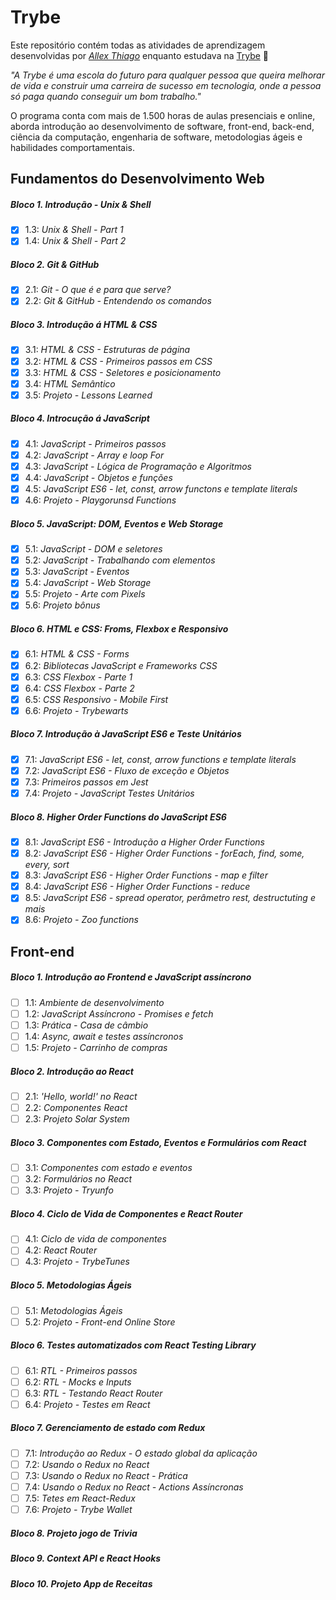 # Trybe

Este repositório contém todas as atividades de aprendizagem desenvolvidas por _[Allex Thiago](www.linkedin.com/in/allex-thiagosantosrosa)_ enquanto estudava na [Trybe](https://www.betrybe.com/) :rocket:

_"A Trybe é uma escola do futuro para qualquer pessoa que queira melhorar de vida e construir uma carreira de sucesso em tecnologia, onde a pessoa só paga quando conseguir um bom trabalho."_

O programa conta com mais de 1.500 horas de aulas presenciais e online, aborda introdução ao desenvolvimento de software, front-end, back-end, ciência da computação, engenharia de software, metodologias ágeis e habilidades comportamentais.

## Fundamentos do Desenvolvimento Web

##### Bloco 1. Introdução - Unix & Shell

- [x] 1.3: _Unix & Shell - Part 1_
- [x] 1.4: _Unix & Shell - Part 2_

##### Bloco 2. Git & GitHub

- [x] 2.1: _Git - O que é e para que serve?_
- [x] 2.2: _Git & GitHub - Entendendo os comandos_

##### Bloco 3. Introdução á HTML & CSS

- [x] 3.1: _HTML & CSS - Estruturas de página_
- [x] 3.2: _HTML & CSS - Primeiros passos em CSS_
- [x] 3.3: _HTML & CSS - Seletores e posicionamento_
- [x] 3.4: _HTML Semântico_
- [x] 3.5: _Projeto - Lessons Learned_

##### Bloco 4. Introcução á JavaScript

- [x] 4.1: _JavaScript - Primeiros passos_
- [x] 4.2: _JavaScript - Array e loop For_
- [x] 4.3: _JavaScript - Lógica de Programação e Algoritmos_
- [x] 4.4: _JavaScript - Objetos e funções_
- [x] 4.5: _JavaScript ES6 - let, const, arrow functons e template literals_
- [x] 4.6: _Projeto - Playgorunsd Functions_

##### Bloco 5. JavaScript: DOM, Eventos e Web Storage

- [x] 5.1: _JavaScript - DOM e seletores_
- [x] 5.2: _JavaScript - Trabalhando com elementos_
- [x] 5.3: _JavaScript - Eventos_
- [x] 5.4: _JavaScript - Web Storage_
- [x] 5.5: _Projeto - Arte com Pixels_
- [x] 5.6: _Projeto bônus_

##### Bloco 6. HTML e CSS: Froms, Flexbox e Responsivo

- [x] 6.1: _HTML & CSS - Forms_
- [x] 6.2: _Bibliotecas JavaScript e Frameworks CSS_
- [x] 6.3: _CSS Flexbox - Parte 1_
- [x] 6.4: _CSS Flexbox - Parte 2_
- [x] 6.5: _CSS Responsivo - Mobile First_
- [x] 6.6: _Projeto - Trybewarts_

##### Bloco 7. Introdução à JavaScript ES6 e Teste Unitários

- [x] 7.1: _JavaScript ES6 - let, const, arrow functions e template literals_
- [x] 7.2: _JavaScript ES6 - Fluxo de exceção e Objetos_
- [x] 7.3: _Primeiros passos em Jest_
- [x] 7.4: _Projeto - JavaScript Testes Unitários_

##### Bloco 8. Higher Order Functions do JavaScript ES6

- [x] 8.1: _JavaScript ES6 - Introdução a Higher Order Functions_
- [x] 8.2: _JavaScript ES6 - Higher Order Functions - forEach, find, some, every, sort_
- [x] 8.3: _JavaScript ES6 - Higher Order Functions - map e filter_
- [x] 8.4: _JavaScript ES6 - Higher Order Functions - reduce_
- [x] 8.5: _JavaScript ES6 - spread operator, perâmetro rest, destructuting e mais_
- [x] 8.6: _Projeto - Zoo functions_

## Front-end

##### Bloco 1. Introdução ao Frontend e JavaScript assíncrono

- [ ] 1.1: _Ambiente de desenvolvimento_
- [ ] 1.2: _JavaScript Assíncrono - Promises e fetch_
- [ ] 1.3: _Prática - Casa de câmbio_
- [ ] 1.4: _Async, await e testes assíncronos_
- [ ] 1.5: _Projeto - Carrinho de compras_

##### Bloco 2. Introdução ao React

- [ ] 2.1: _'Hello, world!' no React_
- [ ] 2.2: _Componentes React_
- [ ] 2.3: _Projeto Solar System_

##### Bloco 3. Componentes com Estado, Eventos e Formulários com React

- [ ] 3.1: _Componentes com estado e eventos_
- [ ] 3.2: _Formulários no React_
- [ ] 3.3: _Projeto - Tryunfo_

##### Bloco 4. Ciclo de Vida de Componentes e React Router

- [ ] 4.1: _Ciclo de vida de componentes_
- [ ] 4.2: _React Router_
- [ ] 4.3: _Projeto - TrybeTunes_

##### Bloco 5. Metodologias Ágeis

- [ ] 5.1: _Metodologias Ágeis_
- [ ] 5.2: _Projeto - Front-end Online Store_

##### Bloco 6. Testes automatizados com React Testing Library

- [ ] 6.1: _RTL - Primeiros passos_
- [ ] 6.2: _RTL - Mocks e Inputs_
- [ ] 6.3: _RTL - Testando React Router_
- [ ] 6.4: _Projeto - Testes em React_

##### Bloco 7. Gerenciamento de estado com Redux

- [ ] 7.1: _Introdução ao Redux - O estado global da aplicação_
- [ ] 7.2: _Usando o Redux no React_
- [ ] 7.3: _Usando o Redux no React - Prática_
- [ ] 7.4: _Usando o Redux no React - Actions Assíncronas_
- [ ] 7.5: _Tetes em React-Redux_
- [ ] 7.6: _Projeto - Trybe Wallet_

##### Bloco 8. Projeto jogo de Trivia

##### Bloco 9. Context API e React Hooks

##### Bloco 10. Projeto App de Receitas